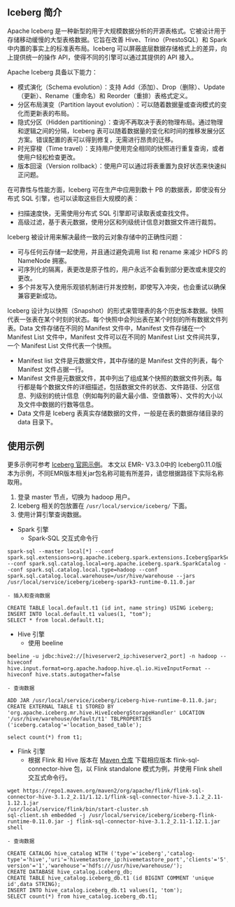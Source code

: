 ## Iceberg 简介
Apache Iceberg 是一种新型的用于大规模数据分析的开源表格式。它被设计用于存储移动缓慢的大型表格数据。它旨在改善 Hive、Trino（PrestoSQL）和 Spark 中内置的事实上的标准表布局。Iceberg 可以屏蔽底层数据存储格式上的差异，向上提供统一的操作 API，使得不同的引擎可以通过其提供的 API 接入。

Apache Iceberg 具备以下能力：
- 模式演化（Schema evolution）：支持 Add（添加）、Drop（删除）、Update（更新）、Rename（重命名）和 Reorder（重排）表格式定义。
- 分区布局演变（Partition layout evolution）：可以随着数据量或查询模式的变化而更新表的布局。
- 隐式分区（Hidden partitioning）：查询不再取决于表的物理布局。通过物理和逻辑之间的分隔，Iceberg 表可以随着数据量的变化和时间的推移发展分区方案。错误配置的表可以得到修复，无需进行昂贵的迁移。
- 时光穿梭（Time travel）：支持用户使用完全相同的快照进行重复查询，或者使用户轻松检查更改。
- 版本回滚（Version rollback）：使用户可以通过将表重置为良好状态来快速纠正问题。

在可靠性与性能方面，Iceberg 可在生产中应用到数十 PB 的数据表，即使没有分布式 SQL 引擎，也可以读取这些巨大规模的表：
- 扫描速度快，无需使用分布式 SQL 引擎即可读取表或查找文件。
- 高级过滤，基于表元数据，使用分区和列级统计信息对数据文件进行裁剪。

Iceberg 被设计用来解决最终一致的云对象存储中的正确性问题：
- 可与任何云存储一起使用，并且通过避免调用 list 和 rename 来减少 HDFS 的 NameNode 拥塞。
- 可序列化的隔离，表更改是原子性的，用户永远不会看到部分更改或未提交的更改。
- 多个并发写入使用乐观锁机制进行并发控制，即使写入冲突，也会重试以确保兼容更新成功。

Iceberg 设计为以快照（Snapshot）的形式来管理表的各个历史版本数据。快照代表一张表在某个时刻的状态。每个快照中会列出表在某个时刻的所有数据文件列表。Data 文件存储在不同的 Manifest 文件中，Manifest 文件存储在一个 Manifest List 文件中，Manifest 文件可以在不同的 Manifest List 文件间共享，一个 Manifest List 文件代表一个快照。
- Manifest list 文件是元数据文件，其中存储的是 Manifest 文件的列表，每个 Manifest 文件占据一行。
-   Manifest 文件是元数据文件，其中列出了组成某个快照的数据文件列表。每行都是每个数据文件的详细描述，包括数据文件的状态、文件路径、分区信息、列级别的统计信息（例如每列的最大最小值、空值数等）、文件的大小以及文件中数据的行数等信息。
- Data 文件是 Iceberg 表真实存储数据的文件，一般是在表的数据存储目录的 data 目录下。

## 使用示例
更多示例可参考 [Iceberg 官网示例](https://iceberg.apache.org/getting-started)。
本文以 EMR- V3.3.0中的 Iceberg0.11.0版本为示例，不同EMR版本相关jar包名称可能有所差异，请您根据路径下实际名称取用。
1. 登录 master 节点，切换为 hadoop 用户。
2. Iceberg 相关的包放置在 `/usr/local/service/iceberg/` 下面。
3. 使用计算引擎查询数据。
 - Spark 引擎
    - Spark-SQL 交互式命令行
```
spark-sql --master local[*] --conf spark.sql.extensions=org.apache.iceberg.spark.extensions.IcebergSparkSessionExtensions --conf spark.sql.catalog.local=org.apache.iceberg.spark.SparkCatalog --conf spark.sql.catalog.local.type=hadoop --conf spark.sql.catalog.local.warehouse=/usr/hive/warehouse --jars /usr/local/service/iceberg/iceberg-spark3-runtime-0.11.0.jar
```
    - 插入和查询数据
```
CREATE TABLE local.default.t1 (id int, name string) USING iceberg;
INSERT INTO local.default.t1 values(1, "tom");
SELECT * from local.default.t1;
```
 - Hive 引擎
    - 使用 beeline
```
beeline -u jdbc:hive2://[hiveserver2_ip:hiveserver2_port] -n hadoop --hiveconf hive.input.format=org.apache.hadoop.hive.ql.io.HiveInputFormat --hiveconf hive.stats.autogather=false
```
    - 查询数据
```
ADD JAR /usr/local/service/iceberg/iceberg-hive-runtime-0.11.0.jar;
CREATE EXTERNAL TABLE t1 STORED BY 'org.apache.iceberg.mr.hive.HiveIcebergStorageHandler' LOCATION '/usr/hive/warehouse/default/t1' TBLPROPERTIES ('iceberg.catalog'='location_based_table');

select count(*) from t1;
```
 - Flink 引擎
    - 根据 Flink 和 Hive 版本在 [Maven 仓库](https://repo1.maven.org/maven2/org/apache/flink/) 下载相应版本 flink-sql-connector-hive 包，以 Flink standalone 模式为例，并使用 Flink shell 交互式命令行。
```
wget https://repo1.maven.org/maven2/org/apache/flink/flink-sql-connector-hive-3.1.2_2.11/1.12.1/flink-sql-connector-hive-3.1.2_2.11-1.12.1.jar
/usr/local/service/flink/bin/start-cluster.sh
sql-client.sh embedded -j /usr/local/service/iceberg/iceberg-flink-runtime-0.11.0.jar -j flink-sql-connector-hive-3.1.2_2.11-1.12.1.jar shell
```
    - 查询数据
```
CREATE CATALOG hive_catalog WITH ('type'='iceberg','catalog-type'='hive','uri'='hivemetastore_ip:hivemetastore_port','clients'='5','property-version'='1','warehouse'='hdfs:///usr/hive/warehouse/');
CREATE DATABASE hive_catalog.iceberg_db;
CREATE TABLE hive_catalog.iceberg_db.t1 (id BIGINT COMMENT 'unique id',data STRING);
INSERT INTO hive_catalog.iceberg_db.t1 values(1, 'tom');
SELECT count(*) from hive_catalog.iceberg_db.t1;
```

